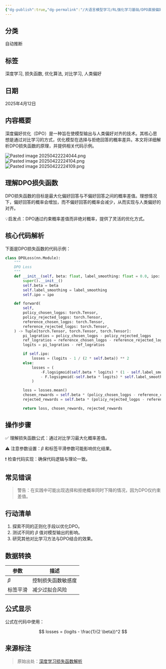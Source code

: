 ```yaml
---
{"dg-publish":true,"dg-permalink":"/大语言模型学习/RL强化学习基础/DPO直接偏好优化/深度偏好优化（DPO）损失函数解析与代码示例","dg-home":false,"dg-description":"在此输入笔记的描述","dg-hide":false,"dg-hide-title":false,"dg-show-backlinks":true,"dg-show-local-graph":true,"dg-show-inline-title":true,"dg-pinned":false,"dg-passphrase":"在此输入访问密码","dg-enable-mathjax":false,"dg-enable-mermaid":false,"dg-enable-uml":false,"dg-note-icon":0,"dg-enable-dataview":false,"tags":["NLP"],"permalink":"/大语言模型学习/RL强化学习基础/DPO直接偏好优化/深度偏好优化（DPO）损失函数解析与代码示例/","dgShowBacklinks":true,"dgShowLocalGraph":true,"dgShowInlineTitle":true,"dgPassFrontmatter":true,"noteIcon":0,"created":"2025-04-22T22:40:01.000+08:00","updated":"2025-04-22T22:46:13.322+08:00"}
---
```




## 分类
自动推断



## 标签
深度学习, 损失函数, 优化算法, 对比学习, 人类偏好



## 日期
2025年4月12日



## 内容概要
深度偏好优化（DPO）是一种旨在使模型输出与人类偏好对齐的技术。其核心思想是通过对比学习的方式，优化模型在选择与拒绝回答的概率差异。本文将详细解析DPO损失函数的原理，并提供相关代码示例。

![Pasted image 20250422224044.png](/img/user/%E9%99%84%E4%BB%B6/Pasted%20image%2020250422224044.png)
![Pasted image 20250422224104.png](/img/user/%E9%99%84%E4%BB%B6/Pasted%20image%2020250422224104.png)![Pasted image 20250422224109.png](/img/user/%E9%99%84%E4%BB%B6/Pasted%20image%2020250422224109.png)



## 理解DPO损失函数
DPO损失函数的目标是最大化偏好回答与不偏好回答之间的概率差值。理想情况下，偏好回答的概率会增加，而不偏好回答的概率会减少，从而实现与人类偏好的对齐。

💡启发点：DPO通过约束概率差值而非绝对概率，提供了灵活的优化方式。



## 核心代码解析
下面是DPO损失函数的代码示例：

```python
class DPOLoss(nn.Module):
    """
    DPO Loss
    """
    def __init__(self, beta: float, label_smoothing: float = 0.0, ipo: bool = False) -> None:
        super().__init__()
        self.beta = beta
        self.label_smoothing = label_smoothing
        self.ipo = ipo

    def forward(
        self,
        policy_chosen_logps: torch.Tensor,
        policy_rejected_logps: torch.Tensor,
        reference_chosen_logps: torch.Tensor,
        reference_rejected_logps: torch.Tensor,
    ) -> Tuple[torch.Tensor, torch.Tensor, torch.Tensor]:
        pi_logratios = policy_chosen_logps - policy_rejected_logps
        ref_logratios = reference_chosen_logps - reference_rejected_logps
        logits = pi_logratios - ref_logratios

        if self.ipo:
            losses = (logits - 1 / (2 * self.beta)) ** 2
        else:
            losses = (
                -F.logsigmoid(self.beta * logits) * (1 - self.label_smoothing)
                - F.logsigmoid(-self.beta * logits) * self.label_smoothing
            )

        loss = losses.mean()
        chosen_rewards = self.beta * (policy_chosen_logps - reference_chosen_logps).detach()
        rejected_rewards = self.beta * (policy_rejected_logps - reference_rejected_logps).detach()

        return loss, chosen_rewards, rejected_rewards
```



## 操作步骤
✅ 理解损失函数公式：通过对比学习最大化概率差值。

⚠ 注意参数设置：$\beta$ 和标签平滑参数可能影响优化结果。

❗ 检查代码实现：确保代码逻辑与理论一致。



## 常见错误
> 警告：在实践中可能出现选择和拒绝概率同时下降的情况，因为DPO仅约束差值。



## 行动清单
1. 探索不同的正则化手段以优化DPO。
2. 测试不同的 $\beta$ 值对模型输出的影响。
3. 研究其他对比学习方法与DPO结合的效果。



## 数据转换
| 参数 | 描述 |
|------|------|
| $\beta$ | 控制损失函数敏感度 |
| 标签平滑 | 减少过拟合风险 |



## 公式显示
公式在代码中使用：

$$
losses = (logits - \frac{1}{2 \beta})^2
$$



## 来源标注
> 原始出处：[深度学习损失函数解析](https://arxiv.org/pdf/2310.12036v2.pdf)

